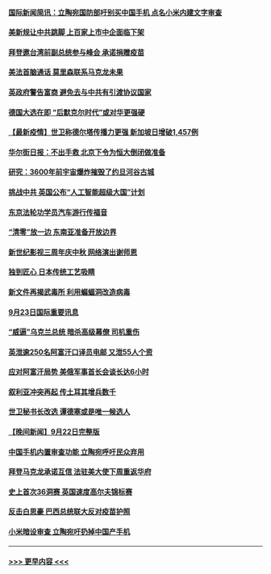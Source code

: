 #### [国际新闻简讯：立陶宛国防部吁别买中国手机 点名小米内建文字审查](../pages/prog202/a103224504.md?t=09240750) 
#### [美新规让中共跳脚 上百家上市中企面临下架](../pages/prog202/a103225487.md?t=09240750) 
#### [拜登邀台湾前副总统参与峰会 承诺捐赠疫苗](../pages/prog202/a103225408.md?t=09240750) 
#### [美法首脑通话 莫里森联系马克龙未果](../pages/prog202/a103225312.md?t=09240750) 
#### [英政府警告富商 避免去与中共有引渡协议国家](../pages/prog202/a103225206.md?t=09240750) 
#### [德国大选在即 “后默克尔时代”或对华更强硬](../pages/prog202/a103225315.md?t=09240750) 
#### [【最新疫情】世卫称德尔塔传播力更强 新加坡日增破1,457例](../pages/prog202/a103225267.md?t=09240750) 
#### [华尔街日报：不出手救 北京下令为恒大倒闭做准备](../pages/prog202/a103225154.md?t=09240750) 
#### [研究：3600年前宇宙爆炸摧毁了约旦河谷古城](../pages/prog202/a103225122.md?t=09240750) 
#### [挑战中共 英国公布“人工智能超级大国”计划](../pages/prog202/a103225125.md?t=09240750) 
#### [东京法轮功学员汽车游行传福音](../pages/prog202/a103225070.md?t=09240750) 
#### [“清零”放一边 东南亚准备开放边界](../pages/prog202/a103225012.md?t=09240750) 
#### [新世纪影视三周年庆中秋 网络演出谢师恩](../pages/prog202/a103224981.md?t=09240750) 
#### [独到匠心 日本传统工艺吸睛](../pages/prog202/a103224963.md?t=09240750) 
#### [新文件再揭武毒所 利用蝙蝠洞改造病毒](../pages/prog202/a103224961.md?t=09240750) 
#### [9月23日国际重要讯息](../pages/prog202/a103224959.md?t=09240750) 
#### [“威逼”乌克兰总统 暗杀高级幕僚 司机重伤](../pages/prog202/a103224917.md?t=09240750) 
#### [英泄逾250名阿富汗口译员电邮 又泄55人个资](../pages/prog202/a103224836.md?t=09240750) 
#### [应对阿富汗局势 美俄军事首长会谈长达6小时](../pages/prog202/a103224814.md?t=09240750) 
#### [叙利亚冲突再起 传土耳其增兵数千](../pages/prog202/a103224785.md?t=09240750) 
#### [世卫秘书长改选 谭德塞或是唯一候选人](../pages/prog202/a103224740.md?t=09240750) 
#### [【晚间新闻】9月22日完整版](../pages/prog202/a103224725.md?t=09240750) 
#### [中国手机内置审查功能 立陶宛呼吁民众弃用](../pages/prog202/a103224571.md?t=09240750) 
#### [拜登马克龙承诺互信 法驻美大使下周重返华府](../pages/prog202/a103224458.md?t=09240750) 
#### [史上首次36洞赛 英国速度高尔夫锦标赛](../pages/prog202/a103224551.md?t=09240750) 
#### [反击白思豪 巴西总统联大反对疫苗护照](../pages/prog202/a103224518.md?t=09240750) 
#### [小米暗设审查 立陶宛吁扔掉中国产手机](../pages/prog202/a103224514.md?t=09240750) 

----
#### [ >>> 更早内容 <<< ](../indexes/prog202-earlier.md)

